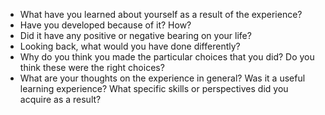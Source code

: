 - What have you learned about yourself as a result of the experience?
- Have you developed because of it? How?
- Did it have any positive or negative bearing on your life?
- Looking back, what would you have done differently?
- Why do you think you made the particular choices that you did? Do you think these were the right choices?
- What are your thoughts on the experience in general? Was it a useful learning experience? What specific skills or perspectives did you acquire as a result?

